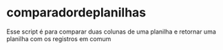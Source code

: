 # comparadordeplanilhas
Esse script é para comparar duas colunas de uma planilha e retornar uma planilha com os registros em comum
